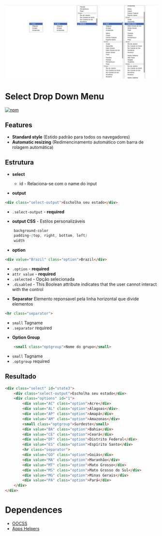 ![](screenshots/thumb.png)
# Select Drop Down Menu
[![npm](https://img.shields.io/npm/v/app-select)](https://www.npmjs.com/package/app-select)

## Features
+ **Standard style** (Estido padrão para todos os navegadores)
+ **Automatic resizing** (Redimencinamento automático com barra de rolagem automática)

## Estrutura
+ **select**
    - id - Relaciona-se com o name do input

+ **output**
``` html 
<div class="select-output">Escholha seu estado</div>
```
- `.select-output` - __required__

+ **output CSS** - Estilos personalizáveis
``` css 
    background-color
    padding-(top, right, bottom, left)
    width
```

+ **option**
``` html 
<div value="Brazil" class="option">Brazil</div>
```
- `.option` - __required__
- `attr value` - __required__
- `.selected` - Opção selecionada
- `.disabled` - This Boolean attribute indicates that the user cannot interact with the control

+ **Separator** Elemento reponsavel pela linha horizontal que divide elementos
``` html 
<hr class="separator"> 
```
- `small` Tagname
- `.separator` required

+ **Option Group** 
``` html 
    <small class="optgroup">Nome do grupo</small>
```
- `small` Tagname 
- `.optgroup` required

## Resultado
``` html
<div class="select" id="state3">
    <div class="select-output">Escholha seu estado</div>
    <div class="options" id="1">
        <div value="AC" class="option">Acre</div>
        <div value="AL" class="option">Alagoas</div>
        <div value="AP" class="option">Amapá</div>
        <div value="AM" class="option">Amazonas</div>
        <small class="optgroup">Surdeste</small>
        <div value="BA" class="option">Bahia</div>
        <div value="CE" class="option">Ceará</div>
        <div value="DF" class="option">Distrito Federal</div>
        <div value="ES" class="option">Espírito Santo</div>
        <hr class="separator">
        <div value="GO" class="option">Goiás</div>
        <div value="MA" class="option">Maranhão</div>
        <div value="MT" class="option">Mato Grosso</div>
        <div value="MS" class="option">Mato Grosso do Sul</div>
        <div value="MG" class="option">Minas Gerais</div>
        <div value="PA" class="option">Pará</div>
    </div>
</div>
```

# Dependences
+ [OOCSS](https://github.com/guilhermeHenry/oocss)
+ [Apps Helpers](https://www.npmjs.com/package/apps-helpers)
